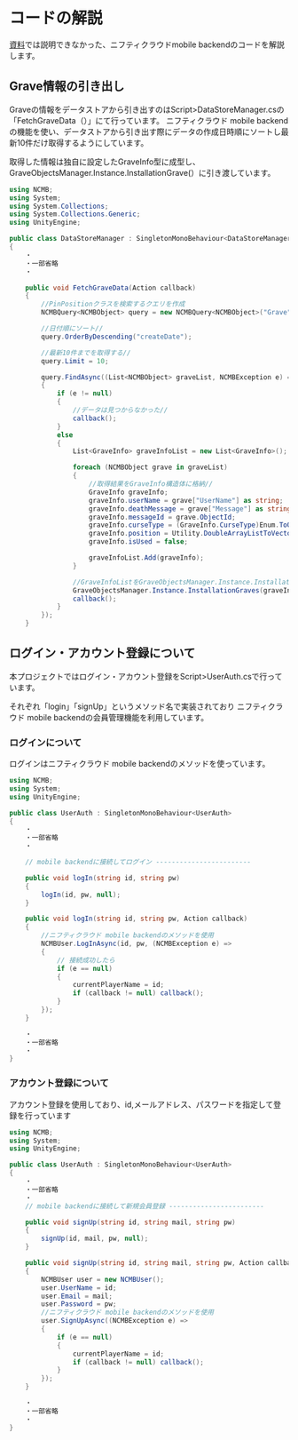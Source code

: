 # コードの解説

[資料](https://speakerdeck.com/ncmb/akusiyongemuniyuru-isosiyaruxing-xie-li-ji-neng-wozuo-rimasiyou)では説明できなかった、ニフティクラウドmobile backendのコードを解説します。

## Grave情報の引き出し

Graveの情報をデータストアから引き出すのはScript>DataStoreManager.csの「FetchGraveData（）」にて行っています。
ニフティクラウド mobile backendの機能を使い、データストアから引き出す際にデータの作成日時順にソートし最新10件だけ取得するようにしています。

取得した情報は独自に設定したGraveInfo型に成型し、
GraveObjectsManager.Instance.InstallationGrave(）に引き渡しています。


```csharp:DataStoreManager.cs
using NCMB;
using System;
using System.Collections;
using System.Collections.Generic;
using UnityEngine;

public class DataStoreManager : SingletonMonoBehaviour<DataStoreManager>
{
    ・
    ・一部省略
    ・

    public void FetchGraveData(Action callback)
    {
        //PinPositionクラスを検索するクエリを作成
        NCMBQuery<NCMBObject> query = new NCMBQuery<NCMBObject>("Grave");

        //日付順にソート//
        query.OrderByDescending("createDate");

        //最新10件までを取得する//
        query.Limit = 10;

        query.FindAsync((List<NCMBObject> graveList, NCMBException e) =>
        {
            if (e != null)
            {
                //データは見つからなかった//
                callback();
            }
            else
            {
                List<GraveInfo> graveInfoList = new List<GraveInfo>();

                foreach (NCMBObject grave in graveList)
                {
                    //取得結果をGraveInfo構造体に格納//
                    GraveInfo graveInfo;
                    graveInfo.userName = grave["UserName"] as string;
                    graveInfo.deathMessage = grave["Message"] as string;
                    graveInfo.messageId = grave.ObjectId;
                    graveInfo.curseType = (GraveInfo.CurseType)Enum.ToObject(typeof(GraveInfo.CurseType), grave["CurseType"]);
                    graveInfo.position = Utility.DoubleArrayListToVector3(grave["Position"] as ArrayList);
                    graveInfo.isUsed = false;

                    graveInfoList.Add(graveInfo);
                }

                //GraveInfoListをGraveObjectsManager.Instance.InstallationGraves()に引き渡し//
                GraveObjectsManager.Instance.InstallationGraves(graveInfoList);
                callback();
            }
        });
    }
```

## ログイン・アカウント登録について

本プロジェクトではログイン・アカウント登録をScript>UserAuth.csで行っています。

それぞれ「login」「signUp」というメソッド名で実装されており
ニフティクラウド mobile backendの会員管理機能を利用しています。

### ログインについて

ログインはニフティクラウド mobile backendのメソッドを使っています。

```csharp:UserAuth.cs
using NCMB;
using System;
using UnityEngine;

public class UserAuth : SingletonMonoBehaviour<UserAuth>
{
    ・
    ・一部省略
    ・

    // mobile backendに接続してログイン ------------------------

    public void logIn(string id, string pw)
    {
        logIn(id, pw, null);
    }

    public void logIn(string id, string pw, Action callback)
    {
    	//ニフティクラウド mobile backendのメソッドを使用
        NCMBUser.LogInAsync(id, pw, (NCMBException e) =>
        {
            // 接続成功したら
            if (e == null)
            {
                currentPlayerName = id;
                if (callback != null) callback();
            }
        });
    }

    ・
    ・一部省略
    ・
}
```

### アカウント登録について

アカウント登録を使用しており、id,メールアドレス、パスワードを指定して登録を行っています

```csharp:UserAuth.cs
using NCMB;
using System;
using UnityEngine;

public class UserAuth : SingletonMonoBehaviour<UserAuth>
{
    ・
    ・一部省略
    ・
    // mobile backendに接続して新規会員登録 ------------------------

    public void signUp(string id, string mail, string pw)
    {
        signUp(id, mail, pw, null);
    }

    public void signUp(string id, string mail, string pw, Action callback)
    {
        NCMBUser user = new NCMBUser();
        user.UserName = id;
        user.Email = mail;
        user.Password = pw;
        //ニフティクラウド mobile backendのメソッドを使用
        user.SignUpAsync((NCMBException e) =>
        {
            if (e == null)
            {
                currentPlayerName = id;
                if (callback != null) callback();
            }
        });
    }

    ・
    ・一部省略
    ・
}
```
